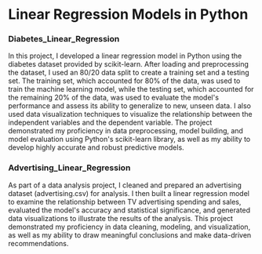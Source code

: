 # Linear Regression Models in Python

### Diabetes_Linear_Regression
In this project, I developed a linear regression model in Python using the diabetes dataset provided by scikit-learn. After loading and preprocessing the dataset, I used an 80/20 data split to create a training set and a testing set. The training set, which accounted for 80% of the data, was used to train the machine learning model, while the testing set, which accounted for the remaining 20% of the data, was used to evaluate the model's performance and assess its ability to generalize to new, unseen data. I also used data visualization techniques to visualize the relationship between the independent variables and the dependent variable. The project demonstrated my proficiency in data preprocessing, model building, and model evaluation using Python's scikit-learn library, as well as my ability to develop highly accurate and robust predictive models.

### Advertising_Linear_Regression
As part of a data analysis project, I cleaned and prepared an advertising dataset (advertising.csv) for analysis. I then built a linear regression model to examine the relationship between TV advertising spending and sales, evaluated the model's accuracy and statistical significance, and generated data visualizations to illustrate the results of the analysis. This project demonstrated my proficiency in data cleaning, modeling, and visualization, as well as my ability to draw meaningful conclusions and make data-driven recommendations.
